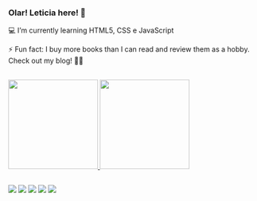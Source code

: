 ### Olar! Leticia here!  👋

💻 I’m currently learning HTML5, CSS e JavaScript 

⚡ Fun fact: I buy more books than I can read and review them as a hobby.  Check out my blog! 🤩😋

##
 <div>
  <a href="https://github.com/LeMarrques">
  <img height="180em" src="https://github-readme-stats.vercel.app/api?username=LeMarrques&show_icons=true&theme=outrun&include_all_commits=true&count_private=true"/>
  <img height="180em" src="https://github-readme-stats.vercel.app/api/top-langs/?username=LeMarrques&layout=compact&langs_count=7&theme=outrun"/>
</div>

  ##
  
  <div>
  <a href="https://instagram.com/le_marrques" target="_blank"><img src="https://img.shields.io/badge/-Instagram-%23E4405F?style=for-the-badge&logo=instagram&logoColor=white" target="_blank"></a>
 	<a href="https://www.umleitornooceano.com/" target="_blank"><img src="https://img.shields.io/badge/Blogger-FF5722?style=for-the-badge&logo=blogger&logoColor=white" target="_blank"></a>
 <a href="mailto:leticiamaarques_@hotmail.com" target="_blank"><img src="https://img.shields.io/badge/Microsoft_Outlook-0078D4?style=for-the-badge&logo=microsoft-outlook&logoColor=white" target="_blank"></a> 
  <a href = "mailto:leletmarques@gmail.com"><img src="https://img.shields.io/badge/-Gmail-%23333?style=for-the-badge&logo=gmail&logoColor=white" target="_blank"></a>
  <a href="www.linkedin.com/in/lemarrques" target="_blank"><img src="https://img.shields.io/badge/-LinkedIn-%230077B5?style=for-the-badge&logo=linkedin&logoColor=white" target="_blank"></a> 
  </div>
  
  ##




